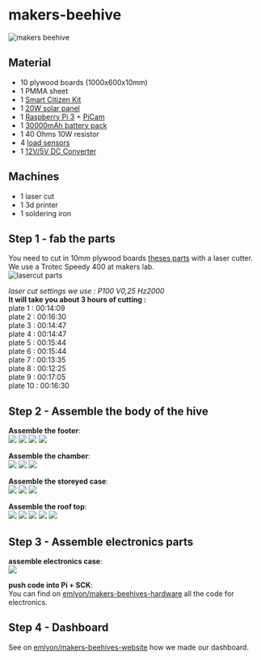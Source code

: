 # makers-beehive

![makers beehive](img/beehive.jpg)


## Material

- 10 plywood boards (1000x600x10mm)
- 1 PMMA sheet
- 1 [Smart Citizen Kit](https://www.seeedstudio.com/smartcitizen)
- 1 [20W solar panel](https://www.eco-worthy.com/catalog/worthy-polycrystalline-solar-panel-module-charging-boat-p-455.html)
- 1 [Raspberry Pi 3](https://www.adafruit.com/product/3055) + [PiCam](https://www.adafruit.com/product/3099)
- 1 [30000mAh battery pack](http://www.tecknet.co.uk/bluetek.html)
- 1 40 Ohms 10W resistor
- 4 [load sensors](https://www.ebay.fr/itm/4pcs-DIY-50KG-Body-Load-Cell-Weight-Strain-Sensor-Resistance-With-HX711-AD-Modul-/273551564004?hash=item3fb0f19ce4)
- 1 [12V/5V DC Converter](https://www.ebay.fr/itm/Adafruit-UBEC-DC-DC-Step-Down-Buck-Converter-5V-3A-output-ADA1385-/232460927653?hash=item361fc042a5)

## Machines

- 1 laser cut
- 1 3d printer
- 1 soldering iron


## Step 1 - fab the parts

You need to cut in 10mm plywood boards [theses parts](lasercut-parts/makers-dadant-parsing.ai) with a laser cutter. We use a Trotec Speedy 400 at makers lab.  
![lasercut parts](img/lasercutting.jpg)

*laser cut settings we use : P100 V0,25 Hz2000*  
**It will take you about 3 hours of cutting :**  
plate 1 : 00:14:09  
plate 2 : 00:16:30  
plate 3 : 00:14:47  
plate 4 : 00:14:47  
plate 5 : 00:15:44  
plate 6 : 00:15:44  
plate 7 : 00:13:35  
plate 8 : 00:12:25  
plate 9 : 00:17:05  
plate 10 : 00:16:30  


## Step 2 - Assemble the body of the hive

**Assemble the footer**:  
![](img/footer/0.jpg)
![](img/footer/1.jpg)
![](img/footer/2.jpg)
![](img/footer/3.jpg)

**Assemble the chamber**:  
![](img/chamber/0.jpg)
![](img/chamber/1.jpg)
![](img/chamber/2.jpg)

**Assemble the storeyed case**:  
![](img/case/0.jpg)
![](img/case/1.jpg)
![](img/case/2.jpg)

**Assemble the roof top**:  
![](img/roof/0.jpg)
![](img/roof/1.jpg)
![](img/roof/2.jpg)
![](img/roof/4.jpg)
![](img/roof/5.jpg)


## Step 3 - Assemble electronics parts

**assemble electronics case**:  
![](img/elec/elec.jpg)

**push code into Pi + SCK**:  
You can find on [emlyon/makers-beehives-hardware](https://github.com/emlyon/makers-beehives-hardware) all the code for electronics.

## Step 4 - Dashboard
See on [emlyon/makers-beehives-website](https://github.com/emlyon/makers-beehives-website) how we made our dashboard.
